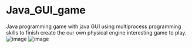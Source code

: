 # Java_GUI_game
Java programming game with java GUI
using multiprocess programming skills to finish
create the our own physical engine
interesting game to play.
![image](https://user-images.githubusercontent.com/72295650/182646427-0e9da789-945b-42bb-a3c1-d7e76d6cd180.png)
![image](https://user-images.githubusercontent.com/72295650/182646504-145cea40-2dba-45c9-8977-743783d70915.png)
